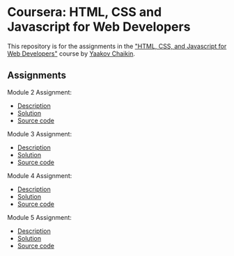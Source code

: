 # Coursera: HTML, CSS and Javascript for Web Developers

This repository is for the assignments in the ["HTML, CSS, and Javascript for Web Developers"](https://www.coursera.org/learn/html-css-javascript-for-web-developers) course by [Yaakov Chaikin](https://www.coursera.org/instructor/yaakov-chaikin).

## Assignments
Module 2 Assignment:
- [Description](https://github.com/jhu-ep-coursera/fullstack-course4/blob/master/assignments/assignment2/Assignment-2.md)
- [Solution](https://msnonari.github.io/HTML-CSS-JavaScript-for-Web-Developers/module2_solution/)
- [Source code](./module2_solution)

Module 3 Assignment:
- [Description](https://github.com/jhu-ep-coursera/fullstack-course4/blob/master/assignments/assignment3/Assignment-3.md)
- [Solution](https://msnonari.github.io/HTML-CSS-JavaScript-for-Web-Developers/module3_solution/)
- [Source code](./module3_solution)


Module 4 Assignment:
- [Description](https://github.com/jhu-ep-coursera/fullstack-course4/blob/master/assignments/assignment4/Assignment-4.md)
- [Solution](https://msnonari.github.io/HTML-CSS-JavaScript-for-Web-Developers/module4_solution/)
- [Source code](./module4_solution)

Module 5 Assignment:
- [Description](https://github.com/jhu-ep-coursera/fullstack-course4/blob/master/assignments/assignment5/Assignment-5.md)
- [Solution](https://msnonari.github.io/HTML-CSS-JavaScript-for-Web-Developers/module5_solution/)
- [Source code](./module5_solution)
